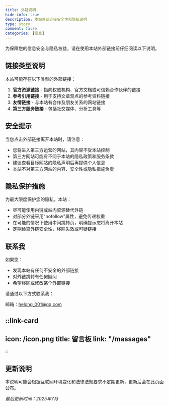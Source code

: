 ```yaml
---
title: 外链说明
hide-info: true
description: 本站外部连接安全性和隐私说明
type: story
comment: false
categories: [信息]
---
```


为保障您的信息安全与隐私权益，请在使用本站外部链接前仔细阅读以下说明。

## 链接类型说明

本站可能存在以下类型的外部链接：

1. **官方资源链接** - 指向权威机构、官方文档或可信赖合作伙伴的链接
2. **参考引用链接** - 用于支持文章观点的参考资料链接
3. **友情链接** - 与本站有合作及朋友关系的网站链接
4. **第三方服务链接** - 包括社交媒体、分析工具等

## 安全提示

当您点击外部链接离开本站时，请注意：

- 您将进入第三方运营的网站，其内容不受本站控制
- 第三方网站可能有不同于本站的隐私政策和服务条款
- 建议查看目标网站的隐私声明后再提供个人信息
- 本站不对第三方网站的内容、安全性或隐私措施负责

## 隐私保护措施

为最大限度保护您的隐私，本站：

- 尽可能使用内链或站内资源替代外链
- 对部分外链采用"nofollow"属性，避免传递权重
- 在可能的情况下使用中间跳转页，明确提示您将离开本站
- 定期检查外链安全性，移除失效或可疑链接

## 联系我

如果您：
- 发现本站有任何不安全的外部链接
- 对外链跳转有任何疑问
- 希望移除或修改某个外部链接

请通过以下方式联系我：

邮箱：helong_001@qq.com

::link-card
---
icon: /icon.png
title: 留言板
link: "/massages"
---
::
## 更新说明

本说明可能会根据互联网环境变化和法律法规要求不定期更新，更新后会在此页面公布。

*最后更新时间：2025年7月*

